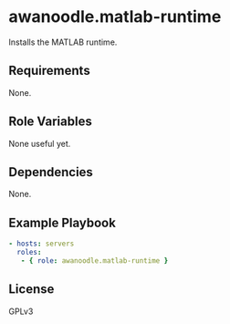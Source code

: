 # awanoodle.matlab-runtime

Installs the MATLAB runtime.

## Requirements

None.

## Role Variables

None useful yet. 

## Dependencies

None.

## Example Playbook

```yaml
- hosts: servers
  roles:
   - { role: awanoodle.matlab-runtime }
```

License
-------

GPLv3
